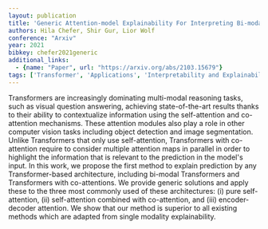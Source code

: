 ```yaml
---
layout: publication
title: 'Generic Attention-model Explainability For Interpreting Bi-modal And Encoder-decoder Transformers'
authors: Hila Chefer, Shir Gur, Lior Wolf
conference: "Arxiv"
year: 2021
bibkey: chefer2021generic
additional_links:
  - {name: "Paper", url: "https://arxiv.org/abs/2103.15679"}
tags: ['Transformer', 'Applications', 'Interpretability and Explainability', 'Model Architecture', 'Interpretability', 'Attention Mechanism', 'Pretraining Methods']
---
```

Transformers are increasingly dominating multi-modal reasoning tasks, such as
visual question answering, achieving state-of-the-art results thanks to their
ability to contextualize information using the self-attention and co-attention
mechanisms. These attention modules also play a role in other computer vision
tasks including object detection and image segmentation. Unlike Transformers
that only use self-attention, Transformers with co-attention require to
consider multiple attention maps in parallel in order to highlight the
information that is relevant to the prediction in the model's input. In this
work, we propose the first method to explain prediction by any
Transformer-based architecture, including bi-modal Transformers and
Transformers with co-attentions. We provide generic solutions and apply these
to the three most commonly used of these architectures: (i) pure
self-attention, (ii) self-attention combined with co-attention, and (iii)
encoder-decoder attention. We show that our method is superior to all existing
methods which are adapted from single modality explainability.
